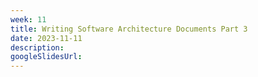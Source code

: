 ```yaml
---
week: 11
title: Writing Software Architecture Documents Part 3
date: 2023-11-11
description:
googleSlidesUrl:
---
```

